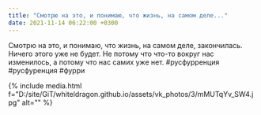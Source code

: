 ```yaml
---
title: "Смотрю на это, и понимаю, что жизнь, на самом деле..."
date: 2021-11-14 06:22:00 +0300
---
```


Смотрю на это, и понимаю, что жизнь, на самом деле, закончилась. Ничего этого уже не будет. Не потому что что-то вокруг нас изменилось, а потому что нас самих уже нет.
#русфурренция #русфуренция #фурри

{% include media.html f="D:/site/GiT/whiteldragon.github.io/assets/vk_photos/3/mMUTqYv_SW4.jpg" alt="" %}
